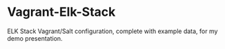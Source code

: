 # Vagrant-Elk-Stack
ELK Stack Vagrant/Salt configuration, complete with example data, for my demo presentation.
